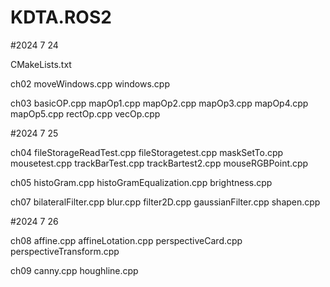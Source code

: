 # KDTA.ROS2


#2024 7 24

CMakeLists.txt 

ch02
moveWindows.cpp
windows.cpp

ch03
basicOP.cpp
mapOp1.cpp
mapOp2.cpp
mapOp3.cpp
mapOp4.cpp
mapOp5.cpp
rectOp.cpp
vecOp.cpp




#2024 7 25

ch04
fileStorageReadTest.cpp
fileStoragetest.cpp
maskSetTo.cpp
mousetest.cpp
trackBarTest.cpp
trackBartest2.cpp
mouseRGBPoint.cpp

ch05
histoGram.cpp
histoGramEqualization.cpp
brightness.cpp

ch07
bilateralFilter.cpp
blur.cpp
filter2D.cpp
gaussianFilter.cpp
shapen.cpp

#2024 7 26

ch08
affine.cpp
affineLotation.cpp
perspectiveCard.cpp
perspectiveTransform.cpp

ch09
canny.cpp
houghline.cpp
